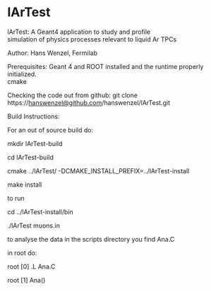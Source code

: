 # lArTest


                                  
 lArTest: A Geant4 application to study and profile  
          simulation of physics processes relevant 
          to liquid Ar TPCs

 Author: Hans Wenzel, Fermilab


Prerequisites: Geant 4 and ROOT installed and the runtime properly initialized.  
cmake 


Checking the code out from github:
git clone https://hanswenzel@github.com/hanswenzel/lArTest.git

Build Instructions:


For an out of source build do:

mkdir lArTest-build

cd lArTest-build

cmake ../lArTest/ -DCMAKE_INSTALL_PREFIX=../lArTest-install

make install

to run 

cd ../lArTest-install/bin

./lArTest muons.in

to analyse the data in the scripts directory you find Ana.C

in root do:

root [0] .L Ana.C

root [1] Ana()



